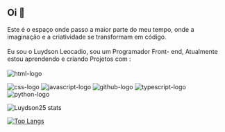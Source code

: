 ## Oi 👋

 Este é o espaço onde passo a maior parte do meu tempo, onde a imaginação e a criatividade se transformam em código.
<br>
<br>
Eu sou o Luydson Leocadio, sou um Programador Front- end, Atualmente estou aprendendo e criando Projetos com :
<br>
<br>
 <img src="https://img.shields.io/badge/HTML5-E34F26?style=for-the-badge&logo=html5&logoColor=white" alt="html-logo" />

 <img src="https://img.shields.io/badge/CSS-239120?&style=for-the-badge&logo=css3&logoColor=white" alt="css-logo" />
 
 <img src="https://img.shields.io/badge/JavaScript-F7DF1E?style=for-the-badge&logo=javascript&logoColor=black" alt="javascript-logo" />

 <img src="https://img.shields.io/badge/GitHub-100000?style=for-the-badge&logo=github&logoColor=white" alt="github-logo" />

 <img src="https://img.shields.io/badge/TypeScript-007ACC?style=for-the-badge&logo=typescript&logoColor=white" alt="typescript-logo" />

<img src="https://img.shields.io/badge/Python-3776AB?style=for-the-badge&logo=python&logoColor=white" alt="python-logo" />
 
![Luydson25 stats](https://github-readme-stats.vercel.app/api?username=Luydson25)

[![Top Langs](https://github-readme-stats.vercel.app/api/top-langs/?username=anuraghazra&layout=donut-vertical)](https://github.com/anuraghazra/github-readme-stats)
